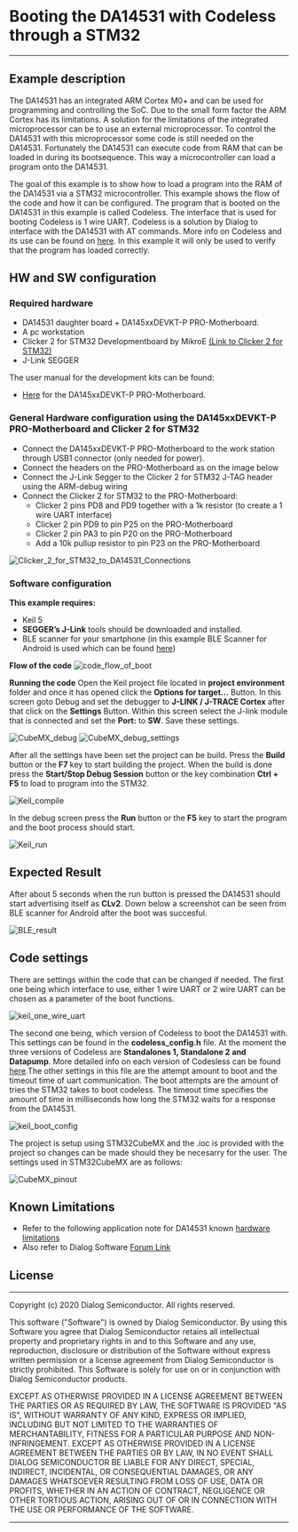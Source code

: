 ﻿
# Booting the DA14531 with Codeless through a STM32

---

## Example description

The DA14531 has an integrated ARM Cortex M0+ and can be used for programming and controlling the SoC. Due to the small form factor the ARM Cortex has its limitations. A solution for the limitations of the integrated microprocessor can be to use an external microprocessor. To control the DA14531 with this microprocessor some code is still needed on the DA14531. Fortunately the DA14531 can execute code from RAM that can be loaded in during its bootsequence. This way a microcontroller can load a program onto the DA14531.

The goal of this example is to show how to load a program into the RAM of the DA14531 via a STM32 microcontroller. This example shows the flow of the code and how it can be configured. The program that is booted on the DA14531 in this example is called Codeless. The interface that is used for booting Codeless is 1 wire UART. Codeless is a solution by Dialog to interface with the DA14531 with AT commands. More info on Codeless and its use can be found on [here](https://www.dialog-semiconductor.com/products/smartbond-codeless-commands). In this example it will only be used to verify that the program has loaded correctly.

## HW and SW configuration

### Required hardware

- DA14531 daughter board + DA145xxDEVKT-P PRO-Motherboard.
- A pc workstation
- Clicker 2 for STM32 Developmentboard by MikroE [(Link to Clicker 2 for STM32)](https://www.mikroe.com/clicker-2-stm32f4)
- J-Link SEGGER

The user manual for the development kits can be found:

- [Here](https://www.dialog-semiconductor.com/products/da14531-development-kit-pro) for the DA145xxDEVKT-P PRO-Motherboard.

### General Hardware configuration using the DA145xxDEVKT-P PRO-Motherboard and Clicker 2 for STM32

- Connect the DA145xxDEVKT-P PRO-Motherboard to the work station through USB1 connector (only needed for power).
- Connect the headers on the PRO-Motherboard as on the image below
- Connect the J-Link Segger to the Clicker 2 for STM32 J-TAG header using the ARM-debug wiring
- Connect the Clicker 2 for STM32 to the PRO-Motherboard:
  * Clicker 2 pins PD8 and PD9 together with a 1k resistor (to create a 1 wire UART interface)
  * Clicker 2 pin PD9 to pin P25 on the PRO-Motherboard
  * Clicker 2 pin PA3 to pin P20 on the PRO-Motherboard
  * Add a 10k pullup resistor to pin P23 on the PRO-Motherboard

![Clicker_2_for_STM32_to_DA14531_Connections](assets/uart.png)

### Software configuration

**This example requires:**

- Keil 5
- **SEGGER’s J-Link** tools should be downloaded and installed.
- BLE scanner for your smartphone (in this example BLE Scanner for Android is used which can be found [here](https://play.google.com/store/apps/details?id=com.macdom.ble.blescanner&hl=nl&gl=US))


**Flow of the code**
![code_flow_of_boot](assets/boot_flow.png)

**Running the code**
Open the Keil project file located in **project environment** folder and once it has opened click the **Options for target...** Button. In this screen goto Debug and set the debugger to **J-LINK / J-TRACE Cortex**
after that click on the **Settings** Button. Within this screen select the J-link module that is connected and set the **Port:** to **SW**. Save these settings.

![CubeMX_debug](assets/debug.png)
![CubeMX_debug_settings](assets/debug_settings.png)

After all the settings have been set the project can be build. Press the **Build** button or the **F7** key to start building the project.
When the build is done press the **Start/Stop Debug Session** button or the key combination **Ctrl + F5** to load to program into the STM32.

![Keil_compile](assets/compile.png)

In the debug screen press the **Run** button or the **F5** key to start the program and the boot process should start.

![Keil_run](assets/run.png)

## Expected Result

After about 5 seconds when the run button is pressed the DA14531 should start advertising itself as **CLv2**. Down below a screenshot can be seen from BLE scanner for Android after the boot was succesful.

![BLE_result](assets/result.png)

## Code settings

There are settings within the code that can be changed if needed. The first one being which interface to use,
either 1 wire UART or 2 wire UART can be chosen as a parameter of the boot functions.

![keil_one_wire_uart](assets/uart_config.png)

The second one being, which version of Codeless to boot the DA14531 with. This settings can be found in the **codeless_config.h** file. At the moment the three versions of Codeless are **Standalones 1, Standalone 2 and Datapump**. More detailed info on each version of Codesless can be found [here](http://lpccs-docs.dialog-semiconductor.com/UM-140-DA145x-CodeLess/atcommands.html).The other settings in this file are the attempt amount to boot and the timeout time of uart communication. The boot attempts are the amount of tries the STM32 takes to boot codeless. The timeout time specifies the amount of time in milliseconds how long the STM32 waits for a response from the DA14531.

![keil_boot_config](assets/boot.png)

The project is setup using STM32CubeMX and the .ioc is provided with the project so changes can be made should they be necesarry for the user. The settings used in STM32CubeMX are as follows:

![CubeMX_pinout](assets/pinout.png)

## Known Limitations

- Refer to the following application note for DA14531 known [hardware limitations](https://www.dialog-semiconductor.com/da14531_HW_Limitation)
- Also refer to Dialog Software [Forum Link](https://support.dialog-semiconductor.com/forum)

## License

**************************************************************************************

 Copyright (c) 2020 Dialog Semiconductor. All rights reserved.

 This software ("Software") is owned by Dialog Semiconductor. By using this Software
 you agree that Dialog Semiconductor retains all intellectual property and proprietary
 rights in and to this Software and any use, reproduction, disclosure or distribution
 of the Software without express written permission or a license agreement from Dialog
 Semiconductor is strictly prohibited. This Software is solely for use on or in
 conjunction with Dialog Semiconductor products.

 EXCEPT AS OTHERWISE PROVIDED IN A LICENSE AGREEMENT BETWEEN THE PARTIES OR AS
 REQUIRED BY LAW, THE SOFTWARE IS PROVIDED "AS IS", WITHOUT WARRANTY OF ANY KIND,
 EXPRESS OR IMPLIED, INCLUDING BUT NOT LIMITED TO THE WARRANTIES OF MERCHANTABILITY,
 FITNESS FOR A PARTICULAR PURPOSE AND NON-INFRINGEMENT. EXCEPT AS OTHERWISE PROVIDED
 IN A LICENSE AGREEMENT BETWEEN THE PARTIES OR BY LAW, IN NO EVENT SHALL DIALOG
 SEMICONDUCTOR BE LIABLE FOR ANY DIRECT, SPECIAL, INDIRECT, INCIDENTAL, OR
 CONSEQUENTIAL DAMAGES, OR ANY DAMAGES WHATSOEVER RESULTING FROM LOSS OF USE, DATA OR
 PROFITS, WHETHER IN AN ACTION OF CONTRACT, NEGLIGENCE OR OTHER TORTIOUS ACTION,
 ARISING OUT OF OR IN CONNECTION WITH THE USE OR PERFORMANCE OF THE SOFTWARE.

**************************************************************************************
